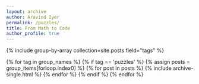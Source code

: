 ```yaml
---
layout: archive
author: Aravind Iyer
permalink: /puzzles/
title: From Math to Code
author_profile: true
---
```


{% include group-by-array collection=site.posts field="tags" %}

{% for tag in group_names %}
  {% if tag == 'puzzles' %}
    {% assign posts = group_items[forloop.index0] %}
    {% for post in posts %}
      {% include archive-single.html %}
    {% endfor %}
  {% endif %}
{% endfor %}
